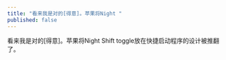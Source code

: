 ```yaml
---
title: "看来我是对的[得意]。苹果将Night "
published: false
---
```

看来我是对的[得意]。苹果将Night Shift toggle放在快捷启动程序的设计被推翻了。
